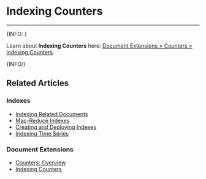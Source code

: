 # Indexing Counters
---

{INFO: }

Learn about **Indexing Counters** here: [Document Extensions > Counters > Indexing Counters](../document-extensions/counters/indexing).  

{INFO/}

## Related Articles

### Indexes  
- [Indexing Related Documents](../indexes/indexing-related-documents)  
- [Map-Reduce Indexes](../indexes/map-reduce-indexes)  
- [Creating and Deploying Indexes](../indexes/creating-and-deploying)  
- [Indexing Time Series](../document-extensions/timeseries/indexing)  

### Document Extensions  
- [Counters: Overview](../document-extensions/counters/overview)  
- [Indexing Counters](../document-extensions/counters/indexing)  
